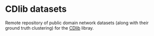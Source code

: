 # CDlib datasets

Remote repository of public domain network datasets (along with their ground truth clustering) for the [CDlib](https://github.com/GiulioRossetti/cdlib) libray.

